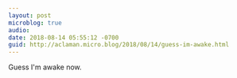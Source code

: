 ```yaml
---
layout: post
microblog: true
audio: 
date: 2018-08-14 05:55:12 -0700
guid: http://aclaman.micro.blog/2018/08/14/guess-im-awake.html
---
```

Guess I'm awake now.
